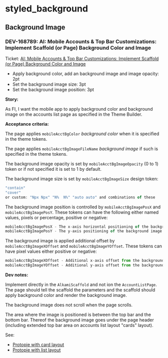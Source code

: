 # styled_background

## Background Image

### DEV-168789: AI: Mobile Accounts & Top Bar Customizations: Implement Scaffold (or Page) Background Color and Image

Ticket: [AI: Mobile Accounts & Top Bar Customizations: Implement Scaffold (or Page) Background Color and Image](https://jira.alkami.com/browse/DEV-168789)

- Apply background color, add an background image and image opacity: 2pt
- Set the background image size: 3pt
- Set the background image position: 3pt

**Story:**

As FI, I want the mobile app to apply background color and background image on the accounts list page as specified in the Theme Builder.

**Acceptance criteria:**

The page applies `mobileAcctBgColor` _background color_ when it is specified in the theme tokens.

The page applies `mobileAcctBgImageFileName` _background image_ if such is specified in the theme tokens.

The background image opacity is set by `mobileAcctBgImageOpacity` (0 to 1) token or if not specified it is set to 1 by default.

The background image size is set by `mobileAcctBgImageSize` design token:

```js
"contain"
"cover"
or custom: "Npx Npx" "N%  N%" "auto auto" and combinations of these
```

The background image position is controlled by `mobileAcctBgImagePosX` and `mobileAcctBgImagePosY`. These tokens can have the following either named values, pixels or percentage, positive or negative:

```js
mobileAcctBgImagePosX - The x-axis horizontal positioning of the background image such as: left, center, right, 10px, 10%, -10px, -10%
mobileAcctBgImagePosY - The y-axis positioning of the background image such as: top, center, bottom, 10px, 10%, -10px, -10%
```

The background image is applied additional offset by `mobileAcctBgImageXOffset` and `mobileAcctBgImageYOffset`. These tokens can have pixel values either positive or negative:

```js
mobileAcctBgImageXOffset - Additional x-axis offset from the background image x-axis position such as 10px, -10px
mobileAcctBgImageYOffset - Additional y-axis offset from the background image y-axis position such as 10px, -10px
```

**Dev notes:**

Implement directly in the `AlkamiScaffold` and not ion the `AccountListPage`. The page should tell the scaffold the parameters and the scaffold should apply background color and render the background image.

The background image does not scroll when the page scrolls.

The area where the image is positioned is between the top bar and the bottom bar. Thereof the background image goes under the page header (including extended top bar area on accounts list layout "cards" layout).

See:

- [Protopie with card layout](https://alkami.protopie.cloud/p/250ce9fa7dea35ac2e77acbe)
- [Protopie with list layout](https://alkami.protopie.cloud/p/060ee9f6ced2df3ded59e97c)
